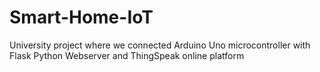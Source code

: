 # Smart-Home-IoT
 University project where we connected Arduino Uno microcontroller with Flask Python Webserver and ThingSpeak online platform
